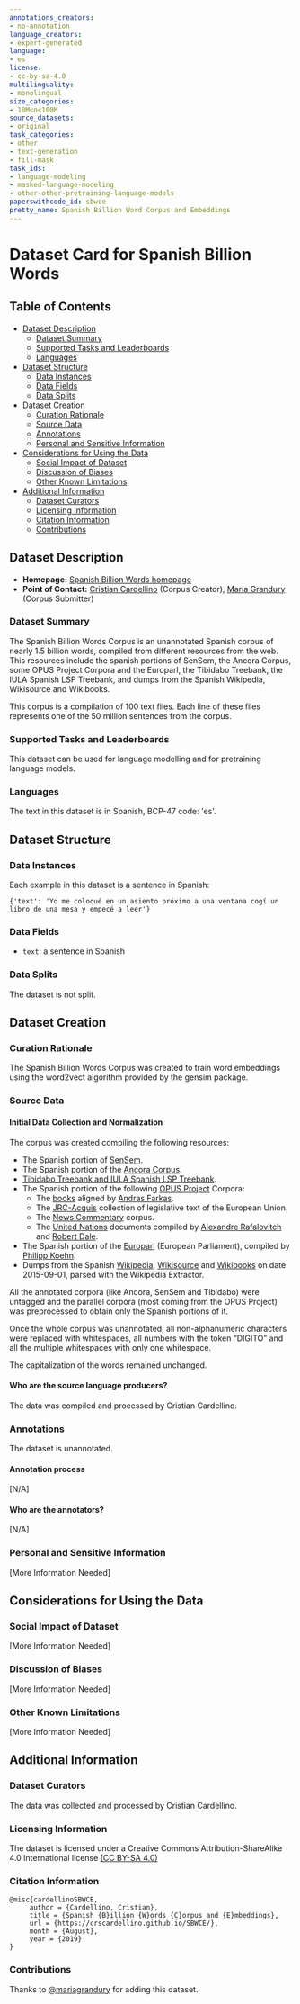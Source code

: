 ```yaml
---
annotations_creators:
- no-annotation
language_creators:
- expert-generated
language:
- es
license:
- cc-by-sa-4.0
multilinguality:
- monolingual
size_categories:
- 10M<n<100M
source_datasets:
- original
task_categories:
- other
- text-generation
- fill-mask
task_ids:
- language-modeling
- masked-language-modeling
- other-other-pretraining-language-models
paperswithcode_id: sbwce
pretty_name: Spanish Billion Word Corpus and Embeddings
---
```


# Dataset Card for Spanish Billion Words

## Table of Contents
- [Dataset Description](#dataset-description)
  - [Dataset Summary](#dataset-summary)
  - [Supported Tasks and Leaderboards](#supported-tasks-and-leaderboards)
  - [Languages](#languages)
- [Dataset Structure](#dataset-structure)
  - [Data Instances](#data-instances)
  - [Data Fields](#data-fields)
  - [Data Splits](#data-splits)
- [Dataset Creation](#dataset-creation)
  - [Curation Rationale](#curation-rationale)
  - [Source Data](#source-data)
  - [Annotations](#annotations)
  - [Personal and Sensitive Information](#personal-and-sensitive-information)
- [Considerations for Using the Data](#considerations-for-using-the-data)
  - [Social Impact of Dataset](#social-impact-of-dataset)
  - [Discussion of Biases](#discussion-of-biases)
  - [Other Known Limitations](#other-known-limitations)
- [Additional Information](#additional-information)
  - [Dataset Curators](#dataset-curators)
  - [Licensing Information](#licensing-information)
  - [Citation Information](#citation-information)
  - [Contributions](#contributions)

## Dataset Description

- **Homepage:** [Spanish Billion Words homepage](https://crscardellino.github.io/SBWCE/)
- **Point of Contact:** [Cristian Cardellino](mailto:ccardellino@unc.edu.ar) (Corpus Creator), [María Grandury](mailto:mariagrandury@gmail.com) (Corpus Submitter)

### Dataset Summary

The Spanish Billion Words Corpus is an unannotated Spanish corpus of nearly 1.5 billion words, compiled from different resources from the web. 
This resources include the spanish portions of SenSem, the Ancora Corpus, some OPUS Project Corpora and the Europarl,
the Tibidabo Treebank, the IULA Spanish LSP Treebank, and dumps from the Spanish Wikipedia, Wikisource and Wikibooks.

This corpus is a compilation of 100 text files. Each line of these files represents one of the 50 million sentences from the corpus.

### Supported Tasks and Leaderboards

This dataset can be used for language modelling and for pretraining language models.

### Languages

The text in this dataset is in Spanish, BCP-47 code: 'es'.

## Dataset Structure

### Data Instances

Each example in this dataset is a sentence in Spanish:
```
{'text': 'Yo me coloqué en un asiento próximo a una ventana cogí un libro de una mesa y empecé a leer'}
```

### Data Fields

- `text`: a sentence in Spanish

### Data Splits

The dataset is not split.

## Dataset Creation

### Curation Rationale

The Spanish Billion Words Corpus was created to train word embeddings using the word2vect algorithm provided by the gensim package.

### Source Data

#### Initial Data Collection and Normalization

The corpus was created compiling the following resources:

- The Spanish portion of [SenSem]().
- The Spanish portion of the [Ancora Corpus](http://clic.ub.edu/corpus/en).
- [Tibidabo Treebank and IULA Spanish LSP Treebank](http://lod.iula.upf.edu/resources/metadata_TRL_Tibidabo_LSP_treebank_ES).
- The Spanish portion of the following [OPUS Project](http://opus.nlpl.eu/index.php) Corpora:
    - The [books](http://opus.nlpl.eu/Books.php) aligned by [Andras Farkas](https://farkastranslations.com/).
    - The [JRC-Acquis](http://opus.nlpl.eu/JRC-Acquis.php) collection of legislative text of the European Union.
    - The [News Commentary](http://opus.nlpl.eu/News-Commentary.php) corpus.
    - The [United Nations](http://opus.nlpl.eu/UN.php) documents compiled by [Alexandre Rafalovitch](https://www.outerthoughts.com/) and [Robert Dale](http://web.science.mq.edu.au/~rdale/).
- The Spanish portion of the [Europarl](http://statmt.org/europarl/) (European Parliament), compiled by [Philipp Koehn](https://homepages.inf.ed.ac.uk/pkoehn/).
- Dumps from the Spanish [Wikipedia](https://es.wikipedia.org/wiki/Wikipedia:Portada), [Wikisource](https://es.wikisource.org/wiki/Portada) and [Wikibooks](https://es.wikibooks.org/wiki/Portada) on date 2015-09-01, parsed with the Wikipedia Extractor.

All the annotated corpora (like Ancora, SenSem and Tibidabo) were untagged and
the parallel corpora (most coming from the OPUS Project) was preprocessed to obtain only the Spanish portions of it.

Once the whole corpus was unannotated, all non-alphanumeric characters were replaced with whitespaces, 
all numbers with the token “DIGITO” and all the multiple whitespaces with only one whitespace.

The capitalization of the words remained unchanged.

#### Who are the source language producers?

The data was compiled and processed by Cristian Cardellino.

### Annotations

The dataset is unannotated. 

#### Annotation process

[N/A]

#### Who are the annotators?

[N/A]

### Personal and Sensitive Information

[More Information Needed]

## Considerations for Using the Data

### Social Impact of Dataset

[More Information Needed]

### Discussion of Biases

[More Information Needed]

### Other Known Limitations

[More Information Needed]

## Additional Information

### Dataset Curators

The data was collected and processed by Cristian Cardellino.

### Licensing Information

The dataset is licensed under a Creative Commons Attribution-ShareAlike 4.0 International license 
[(CC BY-SA 4.0)](https://creativecommons.org/licenses/by-sa/4.0/)

### Citation Information
```
@misc{cardellinoSBWCE,
     author = {Cardellino, Cristian},
     title = {Spanish {B}illion {W}ords {C}orpus and {E}mbeddings},
     url = {https://crscardellino.github.io/SBWCE/},
     month = {August},
     year = {2019}
}
```
### Contributions

Thanks to [@mariagrandury](https://github.com/mariagrandury) for adding this dataset.

